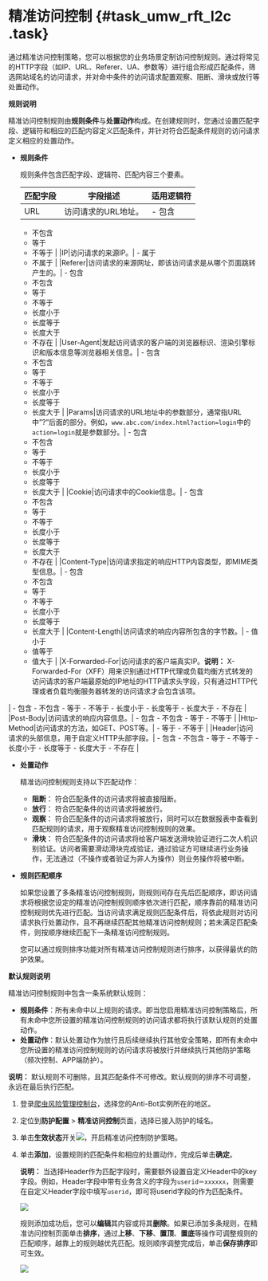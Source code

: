 # 精准访问控制 {#task_umw_rft_l2c .task}

通过精准访问控制策略，您可以根据您的业务场景定制访问控制规则。通过将常见的HTTP字段（如IP、URL、Referer、UA、参数等）进行组合形成匹配条件，筛选网站域名的访问请求，并对命中条件的访问请求配置观察、阻断、滑块或放行等处置动作。

**规则说明**

精准访问控制规则由**规则条件**与**处置动作**构成。在创建规则时，您通过设置匹配字段、逻辑符和相应的匹配内容定义匹配条件，并针对符合匹配条件规则的访问请求定义相应的处置动作。

-   **规则条件**

    规则条件包含匹配字段、逻辑符、匹配内容三个要素。

    |匹配字段|字段描述|适用逻辑符|
    |----|----|-----|
    |URL|访问请求的URL地址。|     -   包含
    -   不包含
    -   等于
    -   不等于
 |
    |IP|访问请求的来源IP。|     -   属于
    -   不属于
 |
    |Referer|访问请求的来源网址，即该访问请求是从哪个页面跳转产生的。|     -   包含
    -   不包含
    -   等于
    -   不等于
    -   长度小于
    -   长度等于
    -   长度大于
    -   不存在
 |
    |User-Agent|发起访问请求的客户端的浏览器标识、渲染引擎标识和版本信息等浏览器相关信息。|     -   包含
    -   不包含
    -   等于
    -   不等于
    -   长度小于
    -   长度等于
    -   长度大于
 |
    |Params|访问请求的URL地址中的参数部分，通常指URL中”?”后面的部分。例如，`www.abc.com/index.html?action=login`中的`action=login`就是参数部分。|     -   包含
    -   不包含
    -   等于
    -   不等于
    -   长度小于
    -   长度等于
    -   长度大于
 |
    |Cookie|访问请求中的Cookie信息。|     -   包含
    -   不包含
    -   等于
    -   不等于
    -   长度小于
    -   长度等于
    -   长度大于
    -   不存在
 |
    |Content-Type|访问请求指定的响应HTTP内容类型，即MIME类型信息。|     -   包含
    -   不包含
    -   等于
    -   不等于
    -   长度小于
    -   长度等于
    -   长度大于
 |
    |Content-Length|访问请求的响应内容所包含的字节数。|     -   值小于
    -   值等于
    -   值大于
 |
    |X-Forwarded-For|访问请求的客户端真实IP。**说明：** X-Forwarded-For（XFF）用来识别通过HTTP代理或负载均衡方式转发的访问请求的客户端最原始的IP地址的HTTP请求头字段，只有通过HTTP代理或者负载均衡服务器转发的访问请求才会包含该项。

|     -   包含
    -   不包含
    -   等于
    -   不等于
    -   长度小于
    -   长度等于
    -   长度大于
    -   不存在
 |
    |Post-Body|访问请求的响应内容信息。|     -   包含
    -   不包含
    -   等于
    -   不等于
 |
    |Http-Method|访问请求的方法，如GET、POST等。|     -   等于
    -   不等于
 |
    |Header|访问请求的头部信息，用于自定义HTTP头部字段。|     -   包含
    -   不包含
    -   等于
    -   不等于
    -   长度小于
    -   长度等于
    -   长度大于
    -   不存在
 |

-   **处置动作**

    精准访问控制规则支持以下匹配动作：

    -   **阻断**： 符合匹配条件的访问请求将被直接阻断。
    -   **放行**： 符合匹配条件的访问请求将被放行。
    -   **观察**： 符合匹配条件的访问请求将被放行，同时可以在数据报表中查看到匹配规则的请求，用于观察精准访问控制规则的效果。
    -   **滑块**： 符合匹配条件的访问请求将给客户端发送滑块验证进行二次人机识别验证。访问者需要滑动滑块完成验证，通过验证方可继续进行业务操作，无法通过（不操作或者验证为非人为操作）则业务操作将被中断。
-   **规则匹配顺序**

    如果您设置了多条精准访问控制规则，则规则间存在先后匹配顺序，即访问请求将根据您设定的精准访问控制规则顺序依次进行匹配，顺序靠前的精准访问控制规则优先进行匹配。当访问请求满足规则匹配条件后，将依此规则对访问请求执行处置动作，且不再继续匹配其他精准访问控制规则；若未满足匹配条件，则按顺序继续匹配下一条精准访问控制规则。

    您可以通过规则排序功能对所有精准访问控制规则进行排序，以获得最优的防护效果。


**默认规则说明**

精准访问控制规则中包含一条系统默认规则：

-   **规则条件**：所有未命中以上规则的请求。即当您启用精准访问控制策略后，所有未命中您所设置的精准访问控制规则的访问请求都将执行该默认规则的处置动作。
-   **处置动作**：默认处置动作为放行且后续继续执行其他安全策略，即所有未命中您所设置的精准访问控制规则的访问请求将被放行并继续执行其他防护策略（频次控制、APP端防护）。

**说明：** 默认规则不可删除，且其匹配条件不可修改。默认规则的排序不可调整，永远在最后执行匹配。

1.  登录[爬虫风险管理控制台](https://yundun.console.aliyun.com/?p=antibot)，选择您的Anti-Bot实例所在的地区。 
2.  定位到**防护配置** \> **精准访问控制**页面，选择已接入防护的域名。 
3.  单击**生效状态**开关![](http://static-aliyun-doc.oss-cn-hangzhou.aliyuncs.com/assets/img/15835/155564564935020_zh-CN.png)，开启精准访问控制防护策略。 
4.  单击**添加**，设置规则的匹配条件和相应的处置动作，完成后单击**确定**。 

    **说明：** 当选择Header作为匹配字段时，需要额外设置自定义Header中的key字段。例如，Header字段中带有业务含义的字段为`userid＝xxxxxx`，则需要在自定义Header字段中填写`userid`，即可将userid字段的作为匹配条件。

    ![](http://static-aliyun-doc.oss-cn-hangzhou.aliyuncs.com/assets/img/15835/15556456497163_zh-CN.png)

    规则添加成功后，您可以**编辑**其内容或将其**删除**。如果已添加多条规则，在精准访问控制页面单击**排序**，通过**上移**、**下移**、**置顶**、**置底**等操作可调整规则的匹配顺序，越靠上的规则越优先匹配。规则顺序调整完成后，单击**保存排序**即可生效。

    ![](http://static-aliyun-doc.oss-cn-hangzhou.aliyuncs.com/assets/img/15835/15556456507164_zh-CN.png)



